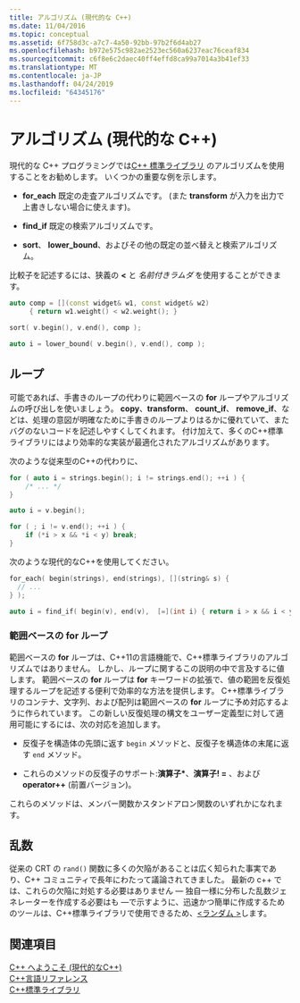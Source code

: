 ```yaml
---
title: アルゴリズム (現代的な C++)
ms.date: 11/04/2016
ms.topic: conceptual
ms.assetid: 6f758d3c-a7c7-4a50-92bb-97b2f6d4ab27
ms.openlocfilehash: b972e575c982ae2523ec560a6237eac76ceaf834
ms.sourcegitcommit: c6f8e6c2daec40ff4effd8ca99a7014a3b41ef33
ms.translationtype: MT
ms.contentlocale: ja-JP
ms.lasthandoff: 04/24/2019
ms.locfileid: "64345176"
---
```

# <a name="algorithms-modern-c"></a>アルゴリズム (現代的な C++)

現代的な C++ プログラミングでは[C++ 標準ライブラリ](../standard-library/cpp-standard-library-reference.md) のアルゴリズムを使用することをお勧めします。 いくつかの重要な例を示します。

- **for_each** 既定の走査アルゴリズムです。 (また **transform** が入力を出力で上書きしない場合に使えます)。

- **find_if** 既定の検索アルゴリズムです。

- **sort**、 **lower_bound**、およびその他の既定の並べ替えと検索アルゴリズム。

比較子を記述するには、狭義の **<** と *名前付きラムダ* を使用することができます。

```cpp
auto comp = [](const widget& w1, const widget& w2)
     { return w1.weight() < w2.weight(); }

sort( v.begin(), v.end(), comp );

auto i = lower_bound( v.begin(), v.end(), comp );
```

## <a name="loops"></a>ループ

可能であれば、手書きのループの代わりに範囲ベースの **for** ループやアルゴリズムの呼び出しを使いましょう。 **copy**、**transform**、 **count_if**、 **remove_if**、などは、処理の意図が明確なために手書きのループよりはるかに優れていて、またバグのないコードを記述しやすくしてくれます。 付け加えて、多くのC++標準ライブラリにはより効率的な実装が最適化されたアルゴリズムがあります。

次のような従来型のC++の代わりに、

```cpp
for ( auto i = strings.begin(); i != strings.end(); ++i ) {
    /* ... */
}

auto i = v.begin();

for ( ; i != v.end(); ++i ) {
    if (*i > x && *i < y) break;
}
```

次のような現代的なC++を使用してください。

```cpp
for_each( begin(strings), end(strings), [](string& s) {
  // ...
} );

auto i = find_if( begin(v), end(v),  [=](int i) { return i > x && i < y; } );
```

### <a name="range-based-for-loops"></a>範囲ベースの for ループ

範囲ベースの **for** ループは、C++11の言語機能で、C++標準ライブラリのアルゴリズムではありません。 しかし、ループに関するこの説明の中で言及するに値します。 範囲ベースの **for** ループは **for** キーワードの拡張で、値の範囲を反復処理するループを記述する便利で効率的な方法を提供します。 C++標準ライブラリのコンテナ、文字列、および配列は範囲ベースの **for** ループに予め対応するように作られています。 この新しい反復処理の構文をユーザー定義型に対して適用可能にするには、次の対応を追加します。

- 反復子を構造体の先頭に返す `begin` メソッドと、反復子を構造体の末尾に返す `end` メソッド。

- これらのメソッドの反復子のサポート:**演算子**<strong>\*</strong>、**演算子! =** 、および**operator++** (前置バージョン)。

これらのメソッドは、メンバー関数かスタンドアロン関数のいずれかになれます。

## <a name="random-numbers"></a>乱数

従来の CRT の `rand()` 関数に多くの欠陥があることは広く知られた事実であり、C++ コミュニティで長年にわたって議論されてきました。 最新の c++ では、これらの欠陥に対処する必要はありません — 独自一様に分布した乱数ジェネレーターを作成する必要はも —で示すように、迅速かつ簡単に作成するためのツールは、C++標準ライブラリで使用できるため、[\<ランダム >](../standard-library/random.md)します。

## <a name="see-also"></a>関連項目

[C++ へようこそ (現代的なC++)](../cpp/welcome-back-to-cpp-modern-cpp.md)<br/>
[C++言語リファレンス](../cpp/cpp-language-reference.md)<br/>
[C++標準ライブラリ](../standard-library/cpp-standard-library-reference.md)<br/>

